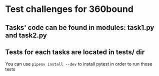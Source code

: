 # Test challenges for 360bound

## Tasks' code can be found in modules: **task1.py** and **task2.py**

## Tests for each tasks are located in **tests/** dir

You can use `pipenv install --dev` to install pytest in order to run those tests
